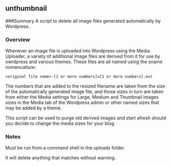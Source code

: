 ## unthumbnail

###Summary
A script to delete all image files generated automatically by Wordpress.

### Overview
Whenever an image file is uploaded into Wordpress using the Media Uploader, a variety of additional image files are derived from it for use by owrdpress and various themes. These files are all named using the sname nomencalture:

	<original file name>-[1 or more numbers]x[1 or more numbers].ext

The numbers that are added to the resized filename are taken from the size of the automatically generated image file, and those sizes in turn are taken from either the Media settings for Large, Medium and Thumbnail images sizes in the Media tab of the Wordpress admin or other named sizes that may be added by a theme.

This script can be used to purge old derived images and start afresh should you decide to change the media sizes for your blog.

### Notes
Must be run from a command shell in the uploads folder.

It will delete anything that matches without warning.
